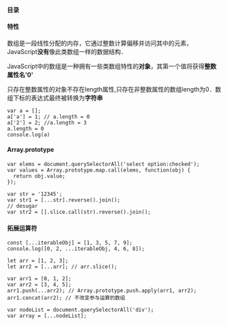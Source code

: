 #### 目录

#### 特性
数组是一段线性分配的内存，它通过整数计算偏移并访问其中的元素，JavaScript**没有**像此类数组一样的数据结构．

JavaScript中的数组是一种拥有一些类数组特性的**对象**，其第一个值将获得**整数属性名'0'**

只存在整数属性的对象不存在length属性,只存在非整数属性的数组length为0．数组下标的表达式最终被转换为**字符串**

	var a = [];
	a['a'] = 1; // a.length = 0
	a['2'] = 2; //a.length = 3
	a.length = 0
	console.log(a)

#### Array.prototype
```
var elems = document.querySelectorAll('select option:checked');
var values = Array.prototype.map.call(elems, function(obj) {
  return obj.value;
});

var str = '12345';
var str1 = [...str].reverse().join();
// desugar
var str2 = [].slice.call(str).reverse().join();
```

#### 拓展运算符

```
const [...iterableObj] = [1, 3, 5, 7, 9];
console.log([0, 2, ...iterableObj, 4, 6, 8]);

let arr = [1, 2, 3];
let arr2 = [...arr]; // arr.slice();

var arr1 = [0, 1, 2];
var arr2 = [3, 4, 5];
arr1.push(...arr2); // Array.prototype.push.apply(arr1, arr2);
arr1.concat(arr2); // 不改变参与运算的数组

var nodeList = document.querySelectorAll('div');
var array = [...nodeList];
```

